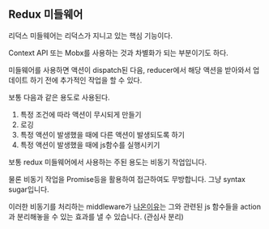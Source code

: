 ## Redux 미들웨어

리덕스 미들웨어는 리덕스가 지니고 있는 핵심 기능이다.

Context API 또는 Mobx를 사용하는 것과 차별화가 되는 부분이기도 하다.



미들웨어를 사용하면 액션이 dispatch된 다음, reducer에서 해당 액션을 받아와서 업데이트 하기 전에 추가적인 작업을 할 수 있다.

보통 다음과 같은 용도로 사용된다.

1. 특정 조건에 따라 액션이 무시되게 만들기
2. 로깅
3. 특정 액션이 발생했을 때에 다른 액션이 발생되도록 하기
4. 특정 액션이 발생했을 때에 js함수를 실행시키기

보통 redux 미들웨어에서 사용하는 주된 용도는 비동기 작업입니다.

물론 비동기 작업을 Promise등을 활용하여 접근하여도 무방합니다. 그냥 syntax sugar입니다.

이러한 비동기를 처리하는 middleware가 [나온이유](https://stackoverflow.com/questions/34570758/why-do-we-need-middleware-for-async-flow-in-redux)는 그와 관련된 js 함수들을 action과 분리해놓을 수 있는 효과를 낼 수 있습니다. (관심사 분리)